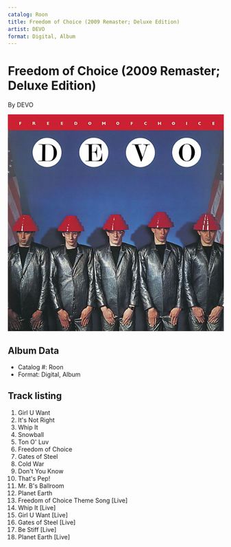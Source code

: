 ```yaml
---
catalog: Roon
title: Freedom of Choice (2009 Remaster; Deluxe Edition)
artist: DEVO
format: Digital, Album
---
```


# Freedom of Choice (2009 Remaster; Deluxe Edition)

By DEVO

![](../../assets/albumcovers/DEVO-Freedom_of_Choice_2009_Remaster;_Deluxe_Edition.png)

## Album Data

- Catalog #: Roon
- Format: Digital, Album


## Track listing


1. Girl U Want
2. It's Not Right
3. Whip It
4. Snowball
5. Ton O' Luv
6. Freedom of Choice
7. Gates of Steel
8. Cold War
9. Don't You Know
10. That's Pep!
11. Mr. B's Ballroom
12. Planet Earth
13. Freedom of Choice Theme Song [Live]
14. Whip It [Live]
15. Girl U Want [Live]
16. Gates of Steel [Live]
17. Be Stiff [Live]
18. Planet Earth [Live]

